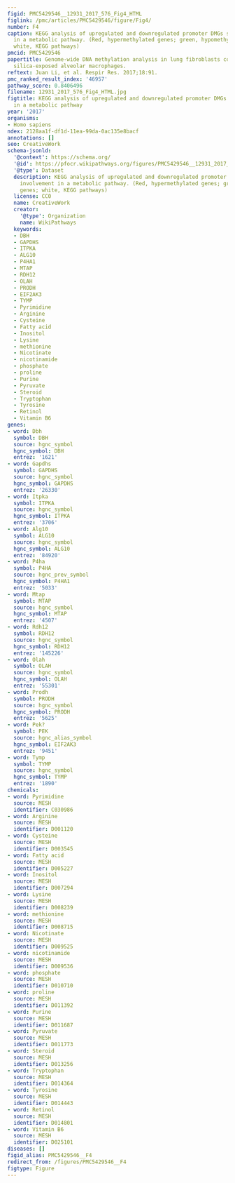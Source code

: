 ```yaml
---
figid: PMC5429546__12931_2017_576_Fig4_HTML
figlink: /pmc/articles/PMC5429546/figure/Fig4/
number: F4
caption: KEGG analysis of upregulated and downregulated promoter DMGs showing involvement
  in a metabolic pathway. (Red, hypermethylated genes; green, hypomethylated genes;
  white, KEGG pathways)
pmcid: PMC5429546
papertitle: Genome-wide DNA methylation analysis in lung fibroblasts co-cultured with
  silica-exposed alveolar macrophages.
reftext: Juan Li, et al. Respir Res. 2017;18:91.
pmc_ranked_result_index: '46957'
pathway_score: 0.8406496
filename: 12931_2017_576_Fig4_HTML.jpg
figtitle: KEGG analysis of upregulated and downregulated promoter DMGs showing involvement
  in a metabolic pathway
year: '2017'
organisms:
- Homo sapiens
ndex: 2128aa1f-df1d-11ea-99da-0ac135e8bacf
annotations: []
seo: CreativeWork
schema-jsonld:
  '@context': https://schema.org/
  '@id': https://pfocr.wikipathways.org/figures/PMC5429546__12931_2017_576_Fig4_HTML.html
  '@type': Dataset
  description: KEGG analysis of upregulated and downregulated promoter DMGs showing
    involvement in a metabolic pathway. (Red, hypermethylated genes; green, hypomethylated
    genes; white, KEGG pathways)
  license: CC0
  name: CreativeWork
  creator:
    '@type': Organization
    name: WikiPathways
  keywords:
  - DBH
  - GAPDHS
  - ITPKA
  - ALG10
  - P4HA1
  - MTAP
  - RDH12
  - OLAH
  - PRODH
  - EIF2AK3
  - TYMP
  - Pyrimidine
  - Arginine
  - Cysteine
  - Fatty acid
  - Inositol
  - Lysine
  - methionine
  - Nicotinate
  - nicotinamide
  - phosphate
  - proline
  - Purine
  - Pyruvate
  - Steroid
  - Tryptophan
  - Tyrosine
  - Retinol
  - Vitamin B6
genes:
- word: Dbh
  symbol: DBH
  source: hgnc_symbol
  hgnc_symbol: DBH
  entrez: '1621'
- word: Gapdhs
  symbol: GAPDHS
  source: hgnc_symbol
  hgnc_symbol: GAPDHS
  entrez: '26330'
- word: Itpka
  symbol: ITPKA
  source: hgnc_symbol
  hgnc_symbol: ITPKA
  entrez: '3706'
- word: Alg10
  symbol: ALG10
  source: hgnc_symbol
  hgnc_symbol: ALG10
  entrez: '84920'
- word: P4ha
  symbol: P4HA
  source: hgnc_prev_symbol
  hgnc_symbol: P4HA1
  entrez: '5033'
- word: Mtap
  symbol: MTAP
  source: hgnc_symbol
  hgnc_symbol: MTAP
  entrez: '4507'
- word: Rdh12
  symbol: RDH12
  source: hgnc_symbol
  hgnc_symbol: RDH12
  entrez: '145226'
- word: Olah
  symbol: OLAH
  source: hgnc_symbol
  hgnc_symbol: OLAH
  entrez: '55301'
- word: Prodh
  symbol: PRODH
  source: hgnc_symbol
  hgnc_symbol: PRODH
  entrez: '5625'
- word: Pek?
  symbol: PEK
  source: hgnc_alias_symbol
  hgnc_symbol: EIF2AK3
  entrez: '9451'
- word: Tymp
  symbol: TYMP
  source: hgnc_symbol
  hgnc_symbol: TYMP
  entrez: '1890'
chemicals:
- word: Pyrimidine
  source: MESH
  identifier: C030986
- word: Arginine
  source: MESH
  identifier: D001120
- word: Cysteine
  source: MESH
  identifier: D003545
- word: Fatty acid
  source: MESH
  identifier: D005227
- word: Inositol
  source: MESH
  identifier: D007294
- word: Lysine
  source: MESH
  identifier: D008239
- word: methionine
  source: MESH
  identifier: D008715
- word: Nicotinate
  source: MESH
  identifier: D009525
- word: nicotinamide
  source: MESH
  identifier: D009536
- word: phosphate
  source: MESH
  identifier: D010710
- word: proline
  source: MESH
  identifier: D011392
- word: Purine
  source: MESH
  identifier: D011687
- word: Pyruvate
  source: MESH
  identifier: D011773
- word: Steroid
  source: MESH
  identifier: D013256
- word: Tryptophan
  source: MESH
  identifier: D014364
- word: Tyrosine
  source: MESH
  identifier: D014443
- word: Retinol
  source: MESH
  identifier: D014801
- word: Vitamin B6
  source: MESH
  identifier: D025101
diseases: []
figid_alias: PMC5429546__F4
redirect_from: /figures/PMC5429546__F4
figtype: Figure
---
```

